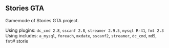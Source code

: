## Stories GTA

Gamemode of Stories GTA project.

Using plugins: `dc_cmd 2.8`, `sscanf 2.8`, `streamer 2.9.5`, `mysql R-41`, `fmt 2.3`
Using includes: `a_mysql`, `foreach`, `mxdate`, `sscanf2`, `streamer`, `dc_cmd`, `md5`, `fmt`# storie

